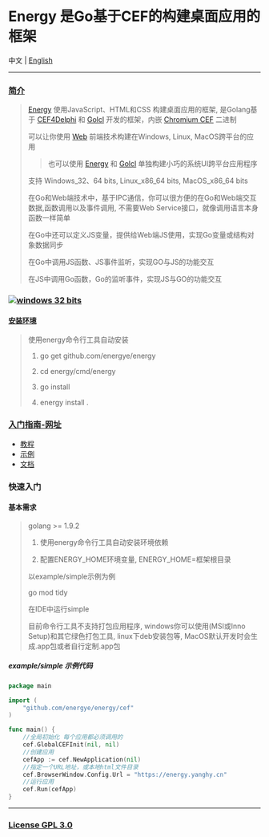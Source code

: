 # Energy 是Go基于CEF的构建桌面应用的框架
中文 |
[English](README.md)

---
### [简介](https://energy.yanghy.cn/#/course/6342d92c401bfe4d0cdf6065/6350f94ca749ba0318943f25)
> [Energy](https://github.com/energye/energy) 使用JavaScript、HTML和CSS 构建桌面应用的框架, 是Golang基于 [CEF4Delphi](https://github.com/salvadordf/CEF4Delphi) 和 [Golcl](https://github.com/energye/golcl) 开发的框架，内嵌 [Chromium CEF](https://bitbucket.org/chromiumembedded/cef) 二进制
>
> 可以让你使用 [Web]() 前端技术构建在Windows, Linux, MacOS跨平台的应用
>
>> 也可以使用 [Energy](https://github.com/energye/energy) 和 [Golcl](https://github.com/energye/golcl) 单独构建小巧的系统UI跨平台应用程序
>
> 支持 Windows_32、64 bits, Linux_x86_64 bits, MacOS_x86_64 bits
>
> 在Go和Web端技术中，基于IPC通信，你可以很方便的在Go和Web端交互数据,函数调用以及事件调用, 不需要Web Service接口，就像调用语言本身函数一样简单
> 
> 在Go中还可以定义JS变量，提供给Web端JS使用，实现Go变量或结构对象数据同步
> 
> 在Go中调用JS函数、JS事件监听，实现GO与JS的功能交互
> 
> 在JS中调用Go函数，Go的监听事件，实现JS与GO的功能交互

### [![windows 32 bits](https://img.shields.io/badge/Downloads-green)](https://energy.yanghy.cn/#/course/6342d92c401bfe4d0cdf6065/6364c5c2a749ba01d04ff485) 

#### [安装环境](https://energy.yanghy.cn/#/course/6342d92c401bfe4d0cdf6065/63511b14a749ba0318943f3a)
> 使用energy命令行工具自动安装
>
> 1. go get github.com/energye/energy
>
> 2. cd energy/cmd/energy
>
> 3. go install
>
> 4. energy install .

### [入门指南-网址](https://energy.yanghy.cn)
* [教程](https://energy.yanghy.cn/#/course/6342d92c401bfe4d0cdf6065/6350f94ca749ba0318943f25)
* [示例](https://energy.yanghy.cn/#/example/6342d986401bfe4d0cdf6067/634d3bd5a749ba0318943eb6)
* [文档](https://energy.yanghy.cn/#/document/6342d9a4401bfe4d0cdf6069/0)

### 快速入门
#### 基本需求
> golang >= 1.9.2
>
> 1. 使用energy命令行工具自动安装环境依赖
> 
> 2. 配置ENERGY_HOME环境变量, ENERGY_HOME=框架根目录
>
> 以example/simple示例为例
>
> go mod tidy
>
> 在IDE中运行simple
>
> 目前命令行工具不支持打包应用程序, windows你可以使用(MSI或Inno Setup)和其它绿色打包工具, linux下deb安装包等, MacOS默认开发时会生成.app包或者自行定制.app包

##### example/simple 示例代码
```go
package main

import (
	"github.com/energye/energy/cef"
)

func main() {
	//全局初始化 每个应用都必须调用的
	cef.GlobalCEFInit(nil, nil)
	//创建应用
	cefApp := cef.NewApplication(nil)
	//指定一个URL地址，或本地html文件目录
	cef.BrowserWindow.Config.Url = "https://energy.yanghy.cn"
	//运行应用
	cef.Run(cefApp)
}
```

----
### [License GPL 3.0](https://opensource.org/licenses/GPL-3.0)

